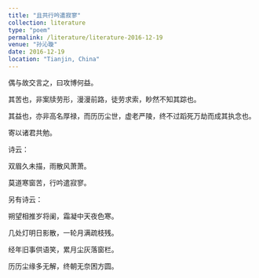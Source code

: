 ```yaml
---
title: "且共行吟遣寂寥"
collection: literature
type: "poem"
permalink: /literature/literature-2016-12-19
venue: "孙沁璇"
date: 2016-12-19
location: "Tianjin, China"
---
```


偶与故交言之，曰攻博何益。

其苦也，非案牍劳形，漫漫前路，徒劳求索，眇然不知其踪也。

其益也，亦非高名厚禄，而历历尘世，虚老严陵，终不过蹈死万劫而成其执念也。

寄以诸君共勉。

诗云：

双眉久未描，雨散风萧萧。

莫道寒窗苦，行吟遣寂寥。

另有诗云：

朔望相推岁将阑，霜凝中天夜色寒。

几处灯明日影散，一轮月满疏枝残。

经年旧事供语笑，累月尘灰落窗栏。

历历尘缘多无解，终朝无奈困方圆。

